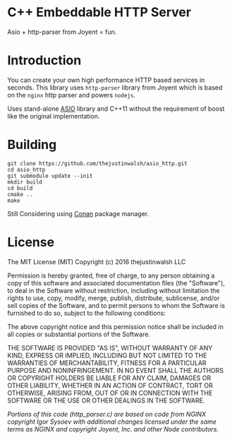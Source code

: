# C++ Embeddable HTTP Server
Asio + http-parser from Joyent = fun.


# Introduction
You can create your own high performance HTTP based services in seconds. This library uses `http-parser` library from Joyent which is based on the `nginx` http parser and powers `nodejs`.

Uses stand-alone [ASIO](http://think-async.com/Asio) library and C++11 without the requirement of boost like the original implementation.

# Building

    git clone https://github.com/thejustinwalsh/asio_http.git
    cd asio_http
    git submodule update --init
    mkdir build
    cd build
    cmake ..
    make

Still Considering using [Conan](https://conan.io) package manager.

# License
The MIT License (MIT)
Copyright (c) 2016 thejustinwalsh LLC

Permission is hereby granted, free of charge, to any person obtaining a copy of this software and associated documentation files (the "Software"), to deal in the Software without restriction, including without limitation the rights to use, copy, modify, merge, publish, distribute, sublicense, and/or sell copies of the Software, and to permit persons to whom the Software is furnished to do so, subject to the following conditions:

The above copyright notice and this permission notice shall be included in all copies or substantial portions of the Software.

THE SOFTWARE IS PROVIDED "AS IS", WITHOUT WARRANTY OF ANY KIND, EXPRESS OR IMPLIED, INCLUDING BUT NOT LIMITED TO THE WARRANTIES OF MERCHANTABILITY, FITNESS FOR A PARTICULAR PURPOSE AND NONINFRINGEMENT. IN NO EVENT SHALL THE AUTHORS OR COPYRIGHT HOLDERS BE LIABLE FOR ANY CLAIM, DAMAGES OR OTHER LIABILITY, WHETHER IN AN ACTION OF CONTRACT, TORT OR OTHERWISE, ARISING FROM, OUT OF OR IN CONNECTION WITH THE SOFTWARE OR THE USE OR OTHER DEALINGS IN THE SOFTWARE.

*Portions of this code (http_parser.c) are based on code from NGINX copyright Igor Sysoev with additional changes licensed under the same terms as NGINX and copyright Joyent, Inc. and other Node contributors.*
